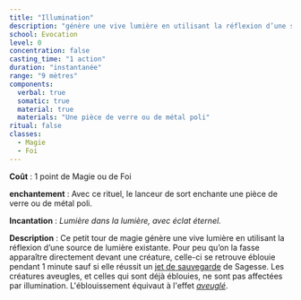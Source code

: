 ```yaml
---
title: "Illumination"
description: "génère une vive lumière en utilisant la réflexion d’une source de lumière existante"
school: Evocation
level: 0
concentration: false
casting_time: "1 action"
duration: "instantanée"
range: "9 mètres"
components:
  verbal: true
  somatic: true
  material: true
  materials: "Une pièce de verre ou de métal poli"
ritual: false
classes:
  - Magie
  - Foi
---
```

**Coût** : 1 point de Magie ou de Foi  

**enchantement** : Avec ce rituel, le lanceur de sort enchante une pièce de verre ou de métal poli.  

**Incantation** : *Lumière dans la lumière, avec éclat éternel.*    

**Description** : Ce petit tour de magie génère une vive lumière en utilisant la réflexion d’une source de lumière existante. Pour peu qu’on la fasse apparaître directement devant une créature, celle-ci se retrouve éblouie pendant 1 minute sauf si elle réussit un [jet de sauvegarde](/utiliser-les-caracteristiques/#jets-de-sauvegarde) de Sagesse. Les créatures aveugles, et celles qui sont déjà éblouies, ne sont pas affectées par illumination. L'éblouissement équivaut à l'effet [_aveuglé_](/gerer-la-sante-du-personnage/#aveugle).
